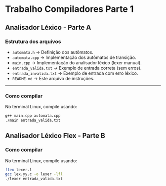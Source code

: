# Trabalho Compiladores Parte 1

## Analisador Léxico - Parte A

### Estrutura dos arquivos

- `automata.h` → Definição dos autômatos.
- `automata.cpp` → Implementação dos autômatos de transição.
- `main.cpp` → Implementação do analisador léxico (lexer manual).
- `entrada_valida.txt` → Exemplo de entrada correta (sem erros).
- `entrada_invalida.txt` → Exemplo de entrada com erro léxico.
- `README.md` → Este arquivo de instruções.

---

### Como compilar

No terminal Linux, compile usando:

```bash
g++ main.cpp automata.cpp
./main entrada_valida.txt
```

## Analisador Léxico Flex - Parte B

### Como compilar

No terminal Linux, compile usando:

```bash
flex lexer.l
gcc lex.yy.c -o lexer -lfl
./lexer entrada_valida.txt
```
